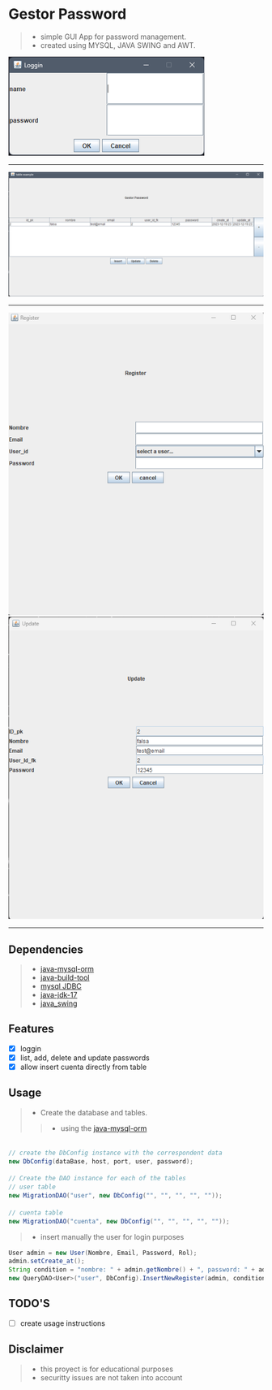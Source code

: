 # Gestor Password
>- simple GUI App for password management.
>- created using MYSQL, JAVA SWING and AWT.

![panelLogin](./docs/login.png)

------

![panelPrincipal](./docs/principal.png)

------
![panelRegistro](./docs/registro.png)
![panelUpdate](./docs/update.png)

------

## Dependencies
>- [java-mysql-orm](https://github.com/AlfonsoG-dev/java-mysql-eje)
>- [java-build-tool](https://github.com/AlfonsoG-dev/javaBuild)
>- [mysql JDBC](https://dev.mysql.com/downloads/connector/j/5.1.html)
>- [java-jdk-17](https://www.oracle.com/java/technologies/javase/jdk17-archive-downloads.html)
>- [java_swing](https://www.tutorialspoint.com/swingexamples/index.htm)

## Features

- [x] loggin 
- [x] list, add, delete and update passwords
- [x] allow insert cuenta directly from table

## Usage

>- Create the database and tables.
>>- using the [java-mysql-orm](https://github.com/AlfonsoG-dev/java-mysql-eje)

```java

// create the DbConfig instance with the correspondent data
new DbConfig(dataBase, host, port, user, password);

// Create the DAO instance for each of the tables
// user table
new MigrationDAO("user", new DbConfig("", "", "", "", ""));

// cuenta table
new MigrationDAO("cuenta", new DbConfig("", "", "", "", ""));

```

>- insert manually the user for login purposes

```java
User admin = new User(Nombre, Email, Password, Rol);
admin.setCreate_at();
String condition = "nombre: " + admin.getNombre() + ", password: " + admin.getPassword();
new QueryDAO<User>("user", DbConfig).InsertNewRegister(admin, condition, "and", new UserBuilder());
```

## TODO'S
- [ ] create usage instructions

## Disclaimer
>- this proyect is for educational purposes
>- securitty issues are not taken into account
